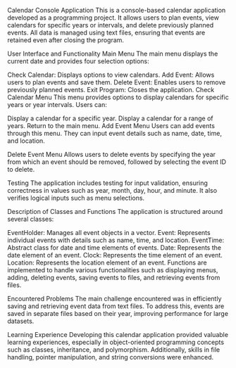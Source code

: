 Calendar Console Application
This is a console-based calendar application developed as a programming project. It allows users to plan events, view calendars for specific years or intervals, and delete previously planned events. All data is managed using text files, ensuring that events are retained even after closing the program.

User Interface and Functionality
Main Menu
The main menu displays the current date and provides four selection options:

Check Calendar: Displays options to view calendars.
Add Event: Allows users to plan events and save them.
Delete Event: Enables users to remove previously planned events.
Exit Program: Closes the application.
Check Calendar Menu
This menu provides options to display calendars for specific years or year intervals. Users can:

Display a calendar for a specific year.
Display a calendar for a range of years.
Return to the main menu.
Add Event Menu
Users can add events through this menu. They can input event details such as name, date, time, and location.

Delete Event Menu
Allows users to delete events by specifying the year from which an event should be removed, followed by selecting the event ID to delete.

Testing
The application includes testing for input validation, ensuring correctness in values such as year, month, day, hour, and minute. It also verifies logical inputs such as menu selections.

Description of Classes and Functions
The application is structured around several classes:

EventHolder: Manages all event objects in a vector.
Event: Represents individual events with details such as name, time, and location.
EventTime: Abstract class for date and time elements of events.
Date: Represents the date element of an event.
Clock: Represents the time element of an event.
Location: Represents the location element of an event.
Functions are implemented to handle various functionalities such as displaying menus, adding, deleting events, saving events to files, and retrieving events from files.

Encountered Problems
The main challenge encountered was in efficiently saving and retrieving event data from text files. To address this, events are saved in separate files based on their year, improving performance for large datasets.

Learning Experience
Developing this calendar application provided valuable learning experiences, especially in object-oriented programming concepts such as classes, inheritance, and polymorphism. Additionally, skills in file handling, pointer manipulation, and string conversions were enhanced.

